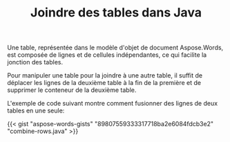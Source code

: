 ﻿---
title: Joindre des tables dans Java
second_title: Aspose.Words pour Java
articleTitle: Rejoindre des Tables
linktitle: Rejoindre des Tables
description: "Joindre des tables dans Java. Manipulations de table avancées, jointure et division à l'aide de Java."
type: docs
weight: 90
url: /fr/java/join-tables/
timestamp: 2024-01-27-14-07-04
---

Une table, représentée dans le modèle d'objet de document Aspose.Words, est composée de lignes et de cellules indépendantes, ce qui facilite la jonction des tables.

Pour manipuler une table pour la joindre à une autre table, il suffit de déplacer les lignes de la deuxième table à la fin de la première et de supprimer le conteneur de la deuxième table.

L'exemple de code suivant montre comment fusionner des lignes de deux tables en une seule:

{{< gist "aspose-words-gists" "89807559333317718ba2e6084fdcb3e2" "combine-rows.java" >}}
